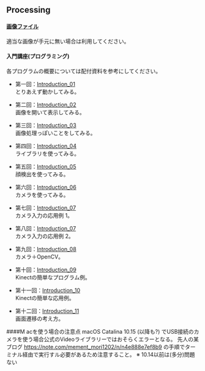 Processing
---
#### [画像ファイル](https://github.com/Fujiwara-Laboratory/processing/tree/master/Image)
適当な画像が手元に無い場合は利用してください。

#### 入門講座(プログラミング)
各プログラムの概要については配付資料を参考にしてください。  
* 第一回：[Introduction_01](https://github.com/Fujiwara-Laboratory/processing/tree/master/Introduction_01)  
とりあえず動かしてみる。

* 第二回：[Introduction_02](https://github.com/Fujiwara-Laboratory/processing/tree/master/Introduction_02)  
画像を開いて表示してみる。

* 第三回：[Introduction_03](https://github.com/Fujiwara-Laboratory/processing/tree/master/Introduction_03)  
画像処理っぽいことをしてみる。

* 第四回：[Introduction_04](https://github.com/Fujiwara-Laboratory/processing/tree/master/Introduction_04)  
ライブラリを使ってみる。

* 第五回：[Introduction_05](https://github.com/Fujiwara-Laboratory/processing/tree/master/Introduction_05)  
顔検出を使ってみる。

* 第六回：[Introduction_06](https://github.com/Fujiwara-Laboratory/processing/tree/master/Introduction_06)  
カメラを使ってみる。

* 第七回：[Introduction_07](https://github.com/Fujiwara-Laboratory/processing/tree/master/Introduction_07)  
カメラ入力の応用例 1。

* 第八回：[Introduction_07](https://github.com/Fujiwara-Laboratory/processing/tree/master/Introduction_08)  
カメラ入力の応用例 2。

* 第九回：[Introduction_08](https://github.com/Fujiwara-Laboratory/processing/tree/master/Introduction_09)  
カメラ＋OpenCV。

* 第十回：[Introduction_09](https://github.com/Fujiwara-Laboratory/processing/tree/master/Introduction_10)  
Kinectの簡単なプログラム例。

* 第十一回：[Introduction_10](https://github.com/Fujiwara-Laboratory/processing/tree/master/Introduction_11)  
Kinectの簡単な応用例。

* 第十二回：[Introduction_11](https://github.com/Fujiwara-Laboratory/processing/tree/master/Introduction_12)  
画面遷移の考え方。

####M acを使う場合の注意点
macOS Catalina 10.15 (以降も?) でUSB接続のカメラを使う場合公式のVideoライブラリーではおそらくエラーとなる。
先人の某ブログ
https://note.com/mement_mori1202/n/n4e888e7ef8b9
の手順でターミナル経由で実行すル必要があるため注意すること。
※ 10.14以前は(多分)問題ない
